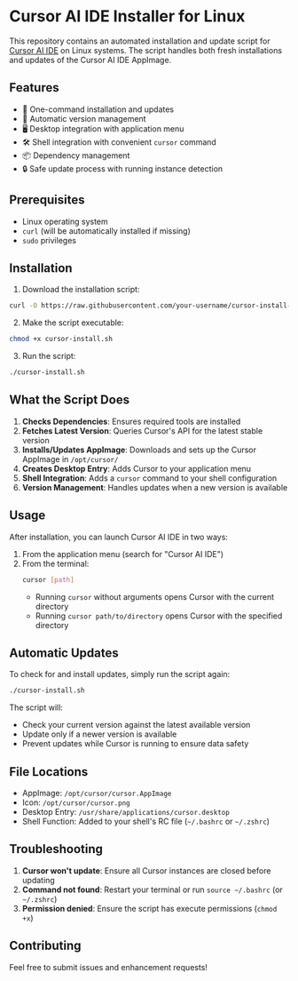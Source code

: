 # Cursor AI IDE Installer for Linux

This repository contains an automated installation and update script for [Cursor AI IDE](https://cursor.sh/) on Linux systems. The script handles both fresh installations and updates of the Cursor AI IDE AppImage.

## Features

- 🚀 One-command installation and updates
- 🔄 Automatic version management
- 🖥️ Desktop integration with application menu
- 🛠️ Shell integration with convenient `cursor` command
- 📦 Dependency management
- 🔒 Safe update process with running instance detection

## Prerequisites

- Linux operating system
- `curl` (will be automatically installed if missing)
- `sudo` privileges

## Installation

1. Download the installation script:
```bash
curl -O https://raw.githubusercontent.com/your-username/cursor-install-script/main/cursor-install.sh
```

2. Make the script executable:
```bash
chmod +x cursor-install.sh
```

3. Run the script:
```bash
./cursor-install.sh
```

## What the Script Does

1. **Checks Dependencies**: Ensures required tools are installed
2. **Fetches Latest Version**: Queries Cursor's API for the latest stable version
3. **Installs/Updates AppImage**: Downloads and sets up the Cursor AppImage in `/opt/cursor/`
4. **Creates Desktop Entry**: Adds Cursor to your application menu
5. **Shell Integration**: Adds a `cursor` command to your shell configuration
6. **Version Management**: Handles updates when a new version is available

## Usage

After installation, you can launch Cursor AI IDE in two ways:

1. From the application menu (search for "Cursor AI IDE")
2. From the terminal:
   ```bash
   cursor [path]
   ```
   - Running `cursor` without arguments opens Cursor with the current directory
   - Running `cursor path/to/directory` opens Cursor with the specified directory

## Automatic Updates

To check for and install updates, simply run the script again:
```bash
./cursor-install.sh
```

The script will:
- Check your current version against the latest available version
- Update only if a newer version is available
- Prevent updates while Cursor is running to ensure data safety

## File Locations

- AppImage: `/opt/cursor/cursor.AppImage`
- Icon: `/opt/cursor/cursor.png`
- Desktop Entry: `/usr/share/applications/cursor.desktop`
- Shell Function: Added to your shell's RC file (`~/.bashrc` or `~/.zshrc`)

## Troubleshooting

1. **Cursor won't update**: Ensure all Cursor instances are closed before updating
2. **Command not found**: Restart your terminal or run `source ~/.bashrc` (or `~/.zshrc`)
3. **Permission denied**: Ensure the script has execute permissions (`chmod +x`)

## Contributing

Feel free to submit issues and enhancement requests!

